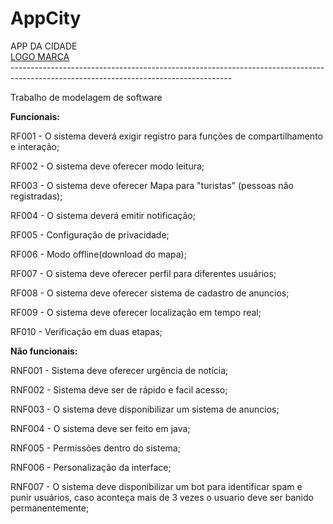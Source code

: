 # AppCity
<div>
APP DA CIDADE <br>
 <a href="https://www.canva.com/design/DAFLdLQxMgI/41WzpGWAmDEh1CUt0odRXQ/edit?utm_content=DAFLdLQxMgI&utm_campaign=designshare&utm_medium=link2&utm_source=sharebutton">LOGO MARCA</a> <br>
-------------------------------------------------------------------------------------------------------------------------------------

Trabalho de modelagem de software

<strong>Funcionais:</strong>

RF001 - O sistema deverá exigir registro para funções de compartilhamento e interação;

RF002 - O sistema deve oferecer modo leitura;

RF003 - O sistema deve oferecer Mapa para "turistas" (pessoas não registradas);

RF004 - O sistema deverá emitir notificação;

RF005 - Configuração de privacidade;

RF006 - Modo offline(download do mapa);

RF007 - O sistema deve oferecer perfil para diferentes usuários;

RF008 - O sistema deve oferecer sistema de cadastro de anuncios;

RF009 - O sistema deve oferecer localização em tempo real;

RF010 - Verificação em duas etapas;

<strong>Não funcionais:</strong>

RNF001 - Sistema deve oferecer urgência de notícia;

RNF002 - Sistema deve ser de rápido e facil acesso;

RNF003 - O sistema deve disponibilizar um sistema de anuncios; 

RNF004 - O sistema deve ser feito em java;

RNF005 - Permissões dentro do sistema;

RNF006 - Personalização da interface;

RNF007 - O sistema deve disponibilizar um bot para identificar spam e punir usuários, caso aconteça mais de 3 vezes o usuario deve ser banido permanentemente;
</div>
